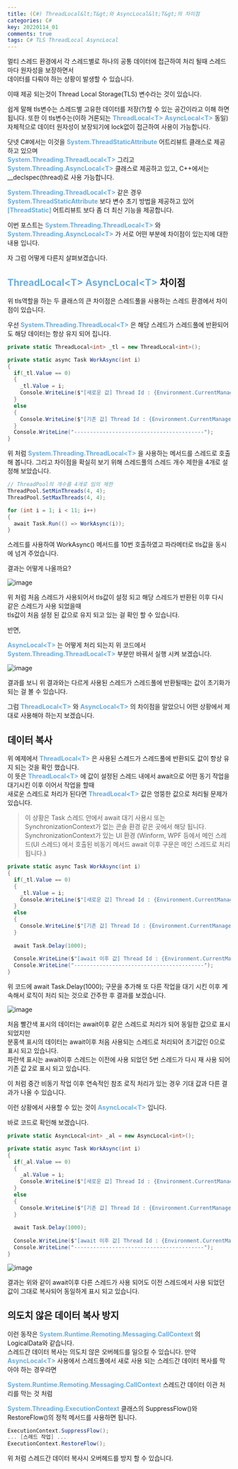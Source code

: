 ```yaml
---
title: (C#) ThreadLocal&lt;T&gt;와 AsyncLocal&lt;T&gt;의 차이점
categories: C#
key: 20220114_01
comments: true
tags: C# TLS ThreadLocal AsyncLocal
---
```


멀티 스레드 환경에서 각 스레드별로 하나의 공통 데이터에 접근하여 처리 될때 스레드 마다 원자성을 보장하면서<br/>
데이터를 다뤄야 하는 상황이 발생할 수 있습니다.

이때 제공 되는것이 Thread Local Storage(TLS) 변수라는 것이 있습니다.

쉽게 말해 tls변수는 스레드별 고유한 데이터를 저장(?)할 수 있는 공간이라고 이해 하면 됩니다. 또한 이 tls변수는(이하 거론되는 **<span style="color: rgb(107, 173, 222);">ThreadLocal&lt;T&gt;</span>** **<span style="color: rgb(107, 173, 222);">AsyncLocal&lt;T&gt;</span>** 동일) 자체적으로 데이터 원자성이 보장되기에 lock없이 접근하여 사용이 가능합니다.

<!--more-->

닷넷 C#에서는 이것을 **<span style="color: rgb(107, 173, 222);">System.ThreadStaticAttribute</span>** 어트리뷰트 클래스로 제공 하고 있으며<br/>
**<span style="color: rgb(107, 173, 222);">System.Threading.ThreadLocal&lt;T&gt;</span>** 그리고 **<span style="color: rgb(107, 173, 222);">System.Threading.AsyncLocal&lt;T&gt;</span>** 클래스로 제공하고 있고, C++에서는 __declspec(thread)로 사용 가능합니다.<br/>

**<span style="color: rgb(107, 173, 222);">System.Threading.ThreadLocal&lt;T&gt;</span>** 같은 경우 **<span style="color: rgb(107, 173, 222);">System.ThreadStaticAttribute</span>** 보다 변수 초기 방법을 제공하고 있어 **<span style="color: rgb(107, 173, 222);">[ThreadStatic]</span>** 어트리뷰트 보다 좀 더 최신 기능을 제공합니다.

이번 포스트는 **<span style="color: rgb(107, 173, 222);">System.Threading.ThreadLocal&lt;T&gt;</span>** 와 **<span style="color: rgb(107, 173, 222);">System.Threading.AsyncLocal&lt;T&gt;</span>** 가 서로 어떤 부분에 차이점이 있는지에 대한 내용 입니다.

자 그럼 어떻게 다른지 살펴보겠습니다.

**<span style="color: rgb(107, 173, 222);">ThreadLocal&lt;T&gt;</span>** **<span style="color: rgb(107, 173, 222);">AsyncLocal&lt;T&gt;</span>** 차이점
-

위 tls역할을 하는 두 클래스의 큰 차이점은 스레드풀을 사용하는 스레드 환경에서 차이점이 있습니다.

우선 **<span style="color: rgb(107, 173, 222);">System.Threading.ThreadLocal&lt;T&gt;</span>** 은 해당 스레드가 스레드풀에 반환되어도 해당 데이터는 항상 유지 되어 집니다.

```cs
private static ThreadLocal<int> _tl = new ThreadLocal<int>();

private static async Task WorkAsync(int i)
{
  if(_tl.Value == 0)
  {
    _tl.Value = i;
    Console.WriteLine($"[새로운 값] Thread Id : {Environment.CurrentManagedThreadId} - tl Value : {_tl.Value}");
  }
  else
  {
    Console.WriteLine($"[기존 값] Thread Id : {Environment.CurrentManagedThreadId} - tl Value : {_tl.Value}");
  }
  Console.WriteLine("-----------------------------------------");
}
```

위 처럼 **<span style="color: rgb(107, 173, 222);">System.Threading.ThreadLocal&lt;T&gt;</span>** 을 사용하는 메서드를 스레드로 호출해 봅니다.
그리고 차이점을 확실히 보기 위해 스레드풀의 스레드 개수 제한을 4개로 설정해 보았습니다.

```cs
// ThreadPool의 개수를 4개로 임의 제한
ThreadPool.SetMinThreads(4, 4);
ThreadPool.SetMaxThreads(4, 4);

for (int i = 1; i < 11; i++)
{
  await Task.Run(() => WorkAsync(i));
}
```

스레드를 사용하여 WorkAsync() 메서드를 10번 호출하였고 파라메터로 tls값을 동시에 넘겨 주었습니다.

결과는 어떻게 나올까요?

![image](https://user-images.githubusercontent.com/13028129/149457378-d0d88799-b015-49d6-a382-bf15e5a8b7f4.png)

위 처럼 처음 스레드가 사용되어서 tls값이 설정 되고 해당 스레드가 반환된 이후 다시 같은 스레드가 사용 되었을때<br/>
tls값이 처음 설정 된 값으로 유지 되고 있는 걸 확인 할 수 있습니다.
  
반면,

**<span style="color: rgb(107, 173, 222);">AsyncLocal&lt;T&gt;</span>** 는 어떻게 처리 되는지 위 코드에서 **<span style="color: rgb(107, 173, 222);">System.Threading.ThreadLocal&lt;T&gt;</span>** 부분만 바꿔서 실행 시켜 보겠습니다.<br/>

![image](https://user-images.githubusercontent.com/13028129/149457495-e2ec922b-988b-4e1a-a929-f879533ad172.png)

결과를 보니 위 결과와는 다르게 사용된 스레드가 스레드풀에 반환될때는 값이 초기화가 되는 걸 볼 수 있습니다.

그럼 **<span style="color: rgb(107, 173, 222);">ThreadLocal&lt;T&gt;</span>** 와 **<span style="color: rgb(107, 173, 222);">AsyncLocal&lt;T&gt;</span>** 의 차이점을 알았으니 어떤 상황에서 제대로 사용해야 하는지 보겠습니다.

  
데이터 복사
-

위 예제에서 **<span style="color: rgb(107, 173, 222);">ThreadLocal&lt;T&gt;</span>** 은 사용된 스레드가 스레드풀에 반환되도 값이 항상 유지 되는 것을 확인 했습니다.<br/>
이 뜻은 **<span style="color: rgb(107, 173, 222);">ThreadLocal&lt;T&gt;</span>** 에 값이 설정된 스레드 내에서 await으로 어떤 동기 작업을 대기시킨 이후 이어서 작업을 할때<br/>
새로운 스레드로 처리가 된다면 **<span style="color: rgb(107, 173, 222);">ThreadLocal&lt;T&gt;</span>** 값은 엉뚱한 값으로 처리될 문제가 있습니다.

> 이 상황은 Task 스레드 안에서 await 대기 사용시 또는 SynchronizationContext가 없는 콘솔 환경 같은 곳에서 해당 됩니다.<br/>
> SynchronizationContext가 있는 UI 환경 (Winform, WPF 등에서 메인 스레드(UI 스레드) 에서 호출된 비동기 메서드 await 이후 구문은 메인 스레드로 처리 됩니다.)

```cs
private static async Task WorkAsync(int i)
{
  if(_tl.Value == 0)
  {
    _tl.Value = i;
    Console.WriteLine($"[새로운 값] Thread Id : {Environment.CurrentManagedThreadId} - tl Value : {_tl.Value}");
  }
  else
  {
    Console.WriteLine($"[기존 값] Thread Id : {Environment.CurrentManagedThreadId} - tl Value : {_tl.Value}");
  }
  
  await Task.Delay(1000);
  
  Console.WriteLine($"[await 이후 값] Thread Id : {Environment.CurrentManagedThreadId} - tl Value : {_tl.Value}");
  Console.WriteLine("-----------------------------------------");
}
```

위 코드에 await Task.Delay(1000); 구문을 추가해 또 다른 작업을 대기 시킨 이후 계속해서 로직이 처리 되는 것으로 간주한 후 결과를 보겠습니다.

![image](https://user-images.githubusercontent.com/13028129/149459931-8a15e08f-9ded-44aa-b89c-3dacb5a70e07.png)

처음 빨간색 표시의 데이터는 await이후 같은 스레드로 처리가 되어 동일한 값으로 표시 되었지만<br/>
분홍색 표시의 데이터는 await이후 처음 사용되는 스레드로 처리되어 초기값인 0으로 표시 되고 있습니다.<br>
파란색 표시는 await이후 스레드는 이전에 사용 되었던 5번 스레드가 다시 재 사용 되어 기존 값 2로 표시 되고 있습니다.

이 처럼 중간 비동기 작업 이후 연속적인 참조 로직 처리가 있는 경우 기대 값과 다른 결과가 나올 수 있습니다.

이런 상황에서 사용할 수 있는 것이 **<span style="color: rgb(107, 173, 222);">AsyncLocal&lt;T&gt;</span>** 입니다.

바로 코드로 확인해 보겠습니다.

```cs
private static AsyncLocal<int> _al = new AsyncLocal<int>();

private static async Task WorkAsync(int i)
{
  if(_al.Value == 0)
  {
    _al.Value = i;
    Console.WriteLine($"[새로운 값] Thread Id : {Environment.CurrentManagedThreadId} - al Value : {_al.Value}");
  }
  else
  {
    Console.WriteLine($"[기존 값] Thread Id : {Environment.CurrentManagedThreadId} - al Value : {_al.Value}");
  }
  
  await Task.Delay(1000);
  
  Console.WriteLine($"[await 이후 값] Thread Id : {Environment.CurrentManagedThreadId} - al Value : {_al.Value}");
  Console.WriteLine("-----------------------------------------");
}
```

![image](https://user-images.githubusercontent.com/13028129/149460912-1a85253d-e190-49b4-b57c-8ca96231cebc.png)

결과는 위와 같이 await이후 다른 스레드가 사용 되어도 이전 스레드에서 사용 되었던 값이 그대로 복사되어 동일하게 표시 되고 있습니다.


의도치 않은 데이터 복사 방지
-

이런 동작은 **<span style="color: rgb(107, 173, 222);">System.Runtime.Remoting.Messaging.CallContext</span>** 의 LogicalData와 같습니다.<br/>
스레드간 데이터 복사는 의도치 않은 오버헤드를 일으킬 수 있습니다. 만약 **<span style="color: rgb(107, 173, 222);">AsyncLocal&lt;T&gt;</span>** 사용에서 스레드풀에서 새로 사용 되는 스레드간 데이터 복사를 막아야 하는 경우라면 <br/>

**<span style="color: rgb(107, 173, 222);">System.Runtime.Remoting.Messaging.CallContext</span>** 스레드간 데이터 이관 처리를 막는 것 처럼<br/>

**<span style="color: rgb(107, 173, 222);">System.Threading.ExecutionContext</span>** 클래스의 SuppressFlow()와 RestoreFlow()의 정적 메서드를 사용하면 됩니다.

```cs
ExecutionContext.SuppressFlow();
... [스레드 작업] ...
ExecutionContext.RestoreFlow();
```

위 처럼 스레드간 데이터 복사시 오버헤드를 방지 할 수 있습니다.
